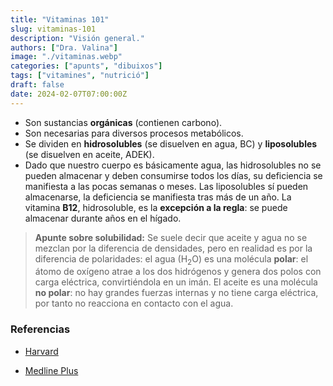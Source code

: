 ```yaml
---
title: "Vitaminas 101"
slug: vitaminas-101
description: "Visión general."
authors: ["Dra. Valina"]
image: "./vitaminas.webp"
categories: ["apunts", "dibuixos"]
tags: ["vitamines", "nutrició"]
draft: false
date: 2024-02-07T07:00:00Z
---
```


- Son sustancias **orgánicas** (contienen carbono).
- Son necesarias para diversos procesos metabólicos.
- Se dividen en **hidrosolubles** (se disuelven en agua, BC) y **liposolubles** (se disuelven en aceite, ADEK).
- Dado que nuestro cuerpo es básicamente agua, las hidrosolubles no se pueden almacenar y deben consumirse todos los días, su deficiencia se manifiesta a las pocas semanas o meses. Las liposolubles sí pueden almacenarse, la deficiencia se manifiesta tras más de un año. La vitamina **B12**, hidrosoluble, es la **excepción a la regla**: se puede almacenar durante años en el hígado.

> **Apunte sobre solubilidad:** Se suele decir que aceite y agua no se mezclan por la diferencia de densidades, pero en realidad es por la diferencia de polaridades: el agua (H<sub>2</sub>O) es una molécula **polar**: el átomo de oxígeno atrae a los dos hidrógenos y genera dos polos con carga eléctrica, convirtiéndola en un imán. El aceite es una molécula **no polar**: no hay grandes fuerzas internas y no tiene carga eléctrica, por tanto no reacciona en contacto con el agua.


### Referencias

- [Harvard](https://www.hsph.harvard.edu/nutritionsource/vitamins/)

- [Medline Plus](https://medlineplus.gov/spanish/ency/article/002399.htm)
